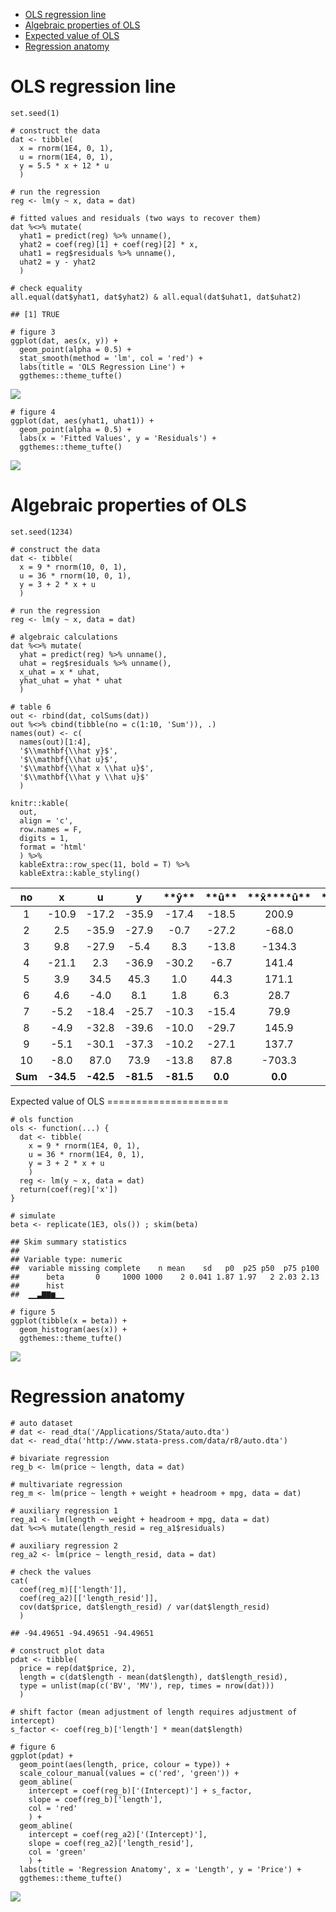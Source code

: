 -   [OLS regression line](#ols-regression-line)
-   [Algebraic properties of OLS](#algebraic-properties-of-ols)
-   [Expected value of OLS](#expected-value-of-ols)
-   [Regression anatomy](#regression-anatomy)

OLS regression line
===================

    set.seed(1)

    # construct the data
    dat <- tibble(
      x = rnorm(1E4, 0, 1),
      u = rnorm(1E4, 0, 1),
      y = 5.5 * x + 12 * u
      )

    # run the regression
    reg <- lm(y ~ x, data = dat)

    # fitted values and residuals (two ways to recover them)
    dat %<>% mutate(
      yhat1 = predict(reg) %>% unname(),
      yhat2 = coef(reg)[1] + coef(reg)[2] * x,
      uhat1 = reg$residuals %>% unname(),
      uhat2 = y - yhat2
      )

    # check equality
    all.equal(dat$yhat1, dat$yhat2) & all.equal(dat$uhat1, dat$uhat2)

    ## [1] TRUE

    # figure 3
    ggplot(dat, aes(x, y)) +
      geom_point(alpha = 0.5) +
      stat_smooth(method = 'lm', col = 'red') +
      labs(title = 'OLS Regression Line') +
      ggthemes::theme_tufte()

![](../fig/ols_line-1.png)

    # figure 4
    ggplot(dat, aes(yhat1, uhat1)) +
      geom_point(alpha = 0.5) +
      labs(x = 'Fitted Values', y = 'Residuals') +
      ggthemes::theme_tufte()

![](../fig/ols_line-2.png)

Algebraic properties of OLS
===========================

    set.seed(1234)

    # construct the data
    dat <- tibble(
      x = 9 * rnorm(10, 0, 1),
      u = 36 * rnorm(10, 0, 1),
      y = 3 + 2 * x + u
      )

    # run the regression
    reg <- lm(y ~ x, data = dat)

    # algebraic calculations
    dat %<>% mutate(
      yhat = predict(reg) %>% unname(),
      uhat = reg$residuals %>% unname(),
      x_uhat = x * uhat,
      yhat_uhat = yhat * uhat
      )

    # table 6
    out <- rbind(dat, colSums(dat))
    out %<>% cbind(tibble(no = c(1:10, 'Sum')), .)
    names(out) <- c(
      names(out)[1:4],
      '$\\mathbf{\\hat y}$',
      '$\\mathbf{\\hat u}$',
      '$\\mathbf{\\hat x \\hat u}$',
      '$\\mathbf{\\hat y \\hat u}$'
      )

    knitr::kable(
      out,
      align = 'c',
      row.names = F,
      digits = 1,
      format = 'html'
      ) %>%
      kableExtra::row_spec(11, bold = T) %>%
      kableExtra::kable_styling()

<table class="table" style="margin-left: auto; margin-right: auto;">
<thead>
<tr>
<th style="text-align:center;">
no
</th>
<th style="text-align:center;">
x
</th>
<th style="text-align:center;">
u
</th>
<th style="text-align:center;">
y
</th>
<th style="text-align:center;">
**ŷ**
</th>
<th style="text-align:center;">
**û**
</th>
<th style="text-align:center;">
**x̂****û**
</th>
<th style="text-align:center;">
**ŷ****û**
</th>
</tr>
</thead>
<tbody>
<tr>
<td style="text-align:center;">
1
</td>
<td style="text-align:center;">
-10.9
</td>
<td style="text-align:center;">
-17.2
</td>
<td style="text-align:center;">
-35.9
</td>
<td style="text-align:center;">
-17.4
</td>
<td style="text-align:center;">
-18.5
</td>
<td style="text-align:center;">
200.9
</td>
<td style="text-align:center;">
322.0
</td>
</tr>
<tr>
<td style="text-align:center;">
2
</td>
<td style="text-align:center;">
2.5
</td>
<td style="text-align:center;">
-35.9
</td>
<td style="text-align:center;">
-27.9
</td>
<td style="text-align:center;">
-0.7
</td>
<td style="text-align:center;">
-27.2
</td>
<td style="text-align:center;">
-68.0
</td>
<td style="text-align:center;">
19.8
</td>
</tr>
<tr>
<td style="text-align:center;">
3
</td>
<td style="text-align:center;">
9.8
</td>
<td style="text-align:center;">
-27.9
</td>
<td style="text-align:center;">
-5.4
</td>
<td style="text-align:center;">
8.3
</td>
<td style="text-align:center;">
-13.8
</td>
<td style="text-align:center;">
-134.3
</td>
<td style="text-align:center;">
-114.8
</td>
</tr>
<tr>
<td style="text-align:center;">
4
</td>
<td style="text-align:center;">
-21.1
</td>
<td style="text-align:center;">
2.3
</td>
<td style="text-align:center;">
-36.9
</td>
<td style="text-align:center;">
-30.2
</td>
<td style="text-align:center;">
-6.7
</td>
<td style="text-align:center;">
141.4
</td>
<td style="text-align:center;">
202.3
</td>
</tr>
<tr>
<td style="text-align:center;">
5
</td>
<td style="text-align:center;">
3.9
</td>
<td style="text-align:center;">
34.5
</td>
<td style="text-align:center;">
45.3
</td>
<td style="text-align:center;">
1.0
</td>
<td style="text-align:center;">
44.3
</td>
<td style="text-align:center;">
171.1
</td>
<td style="text-align:center;">
43.2
</td>
</tr>
<tr>
<td style="text-align:center;">
6
</td>
<td style="text-align:center;">
4.6
</td>
<td style="text-align:center;">
-4.0
</td>
<td style="text-align:center;">
8.1
</td>
<td style="text-align:center;">
1.8
</td>
<td style="text-align:center;">
6.3
</td>
<td style="text-align:center;">
28.7
</td>
<td style="text-align:center;">
11.6
</td>
</tr>
<tr>
<td style="text-align:center;">
7
</td>
<td style="text-align:center;">
-5.2
</td>
<td style="text-align:center;">
-18.4
</td>
<td style="text-align:center;">
-25.7
</td>
<td style="text-align:center;">
-10.3
</td>
<td style="text-align:center;">
-15.4
</td>
<td style="text-align:center;">
79.9
</td>
<td style="text-align:center;">
159.1
</td>
</tr>
<tr>
<td style="text-align:center;">
8
</td>
<td style="text-align:center;">
-4.9
</td>
<td style="text-align:center;">
-32.8
</td>
<td style="text-align:center;">
-39.6
</td>
<td style="text-align:center;">
-10.0
</td>
<td style="text-align:center;">
-29.7
</td>
<td style="text-align:center;">
145.9
</td>
<td style="text-align:center;">
296.2
</td>
</tr>
<tr>
<td style="text-align:center;">
9
</td>
<td style="text-align:center;">
-5.1
</td>
<td style="text-align:center;">
-30.1
</td>
<td style="text-align:center;">
-37.3
</td>
<td style="text-align:center;">
-10.2
</td>
<td style="text-align:center;">
-27.1
</td>
<td style="text-align:center;">
137.7
</td>
<td style="text-align:center;">
276.2
</td>
</tr>
<tr>
<td style="text-align:center;">
10
</td>
<td style="text-align:center;">
-8.0
</td>
<td style="text-align:center;">
87.0
</td>
<td style="text-align:center;">
73.9
</td>
<td style="text-align:center;">
-13.8
</td>
<td style="text-align:center;">
87.8
</td>
<td style="text-align:center;">
-703.3
</td>
<td style="text-align:center;">
-1215.7
</td>
</tr>
<tr>
<td style="text-align:center;font-weight: bold;">
Sum
</td>
<td style="text-align:center;font-weight: bold;">
-34.5
</td>
<td style="text-align:center;font-weight: bold;">
-42.5
</td>
<td style="text-align:center;font-weight: bold;">
-81.5
</td>
<td style="text-align:center;font-weight: bold;">
-81.5
</td>
<td style="text-align:center;font-weight: bold;">
0.0
</td>
<td style="text-align:center;font-weight: bold;">
0.0
</td>
<td style="text-align:center;font-weight: bold;">
0.0
</td>
</tr>
</tbody>
</table>
Expected value of OLS
=====================

    # ols function
    ols <- function(...) {
      dat <- tibble(
        x = 9 * rnorm(1E4, 0, 1),
        u = 36 * rnorm(1E4, 0, 1),
        y = 3 + 2 * x + u
        )
      reg <- lm(y ~ x, data = dat)
      return(coef(reg)['x'])
    }

    # simulate
    beta <- replicate(1E3, ols()) ; skim(beta)

    ## Skim summary statistics
    ## 
    ## Variable type: numeric 
    ##  variable missing complete    n mean    sd   p0  p25 p50  p75 p100
    ##      beta       0     1000 1000    2 0.041 1.87 1.97   2 2.03 2.13
    ##      hist
    ##  ▁▁▃▇▇▆▁▁

    # figure 5
    ggplot(tibble(x = beta)) +
      geom_histogram(aes(x)) +
      ggthemes::theme_tufte()

![](../fig/ols_value-1.png)

Regression anatomy
==================

    # auto dataset
    # dat <- read_dta('/Applications/Stata/auto.dta')
    dat <- read_dta('http://www.stata-press.com/data/r8/auto.dta')

    # bivariate regression
    reg_b <- lm(price ~ length, data = dat)

    # multivariate regression
    reg_m <- lm(price ~ length + weight + headroom + mpg, data = dat)

    # auxiliary regression 1 
    reg_a1 <- lm(length ~ weight + headroom + mpg, data = dat)
    dat %<>% mutate(length_resid = reg_a1$residuals)

    # auxiliary regression 2
    reg_a2 <- lm(price ~ length_resid, data = dat)

    # check the values
    cat(
      coef(reg_m)[['length']],
      coef(reg_a2)[['length_resid']],
      cov(dat$price, dat$length_resid) / var(dat$length_resid)
      )

    ## -94.49651 -94.49651 -94.49651

    # construct plot data
    pdat <- tibble(
      price = rep(dat$price, 2),
      length = c(dat$length - mean(dat$length), dat$length_resid),
      type = unlist(map(c('BV', 'MV'), rep, times = nrow(dat)))
      )

    # shift factor (mean adjustment of length requires adjustment of intercept)
    s_factor <- coef(reg_b)['length'] * mean(dat$length)

    # figure 6
    ggplot(pdat) +
      geom_point(aes(length, price, colour = type)) +
      scale_colour_manual(values = c('red', 'green')) +
      geom_abline(
        intercept = coef(reg_b)['(Intercept)'] + s_factor,
        slope = coef(reg_b)['length'],
        col = 'red'
        ) +
      geom_abline(
        intercept = coef(reg_a2)['(Intercept)'],
        slope = coef(reg_a2)['length_resid'],
        col = 'green'
        ) +
      labs(title = 'Regression Anatomy', x = 'Length', y = 'Price') +
      ggthemes::theme_tufte()

![](../fig/ols_anatomy-1.png)
